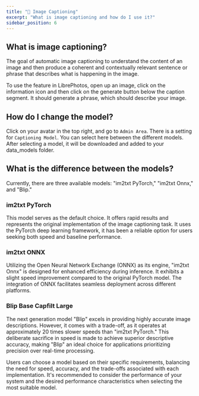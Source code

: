```yaml
---
title: "📝 Image Captioning"
excerpt: "What is image captioning and how do I use it?"
sidebar_position: 6
---
```


## What is image captioning?

The goal of automatic image captioning to understand the content of an image and then produce a coherent and contextually relevant sentence or phrase that describes what is happening in the image.

To use the feature in LibrePhotos, open up an image, click on the information icon and then click on the generate button below the caption segment. It should generate a phrase, which should describe your image.

## How do I change the model?

Click on your avatar in the top right, and go to `Admin Area`. There is a setting for `Captioning Model`. You can select here between the different models. After selecting a model, it will be downloaded and added to your data_models folder.

## What is the difference between the models?

Currently, there are three available models: "im2txt PyTorch," "im2txt Onnx," and "Blip."

### im2txt PyTorch

This model serves as the default choice. It offers rapid results and represents the original implementation of the image captioning task. It uses the PyTorch deep learning framework, it has been a reliable option for users seeking both speed and baseline performance.

### im2txt ONNX

Utilizing the Open Neural Network Exchange (ONNX) as its engine, "im2txt Onnx" is designed for enhanced efficiency during inference. It exhibits a slight speed improvement compared to the original PyTorch model. The integration of ONNX facilitates seamless deployment across different platforms.

### Blip Base Capfilt Large

The next generation model "Blip" excels in providing highly accurate image descriptions. However, it comes with a trade-off, as it operates at approximately 20 times slower speeds than "im2txt PyTorch." This deliberate sacrifice in speed is made to achieve superior descriptive accuracy, making "Blip" an ideal choice for applications prioritizing precision over real-time processing.

Users can choose a model based on their specific requirements, balancing the need for speed, accuracy, and the trade-offs associated with each implementation. It's recommended to consider the performance of your system and the desired performance characteristics when selecting the most suitable model.
